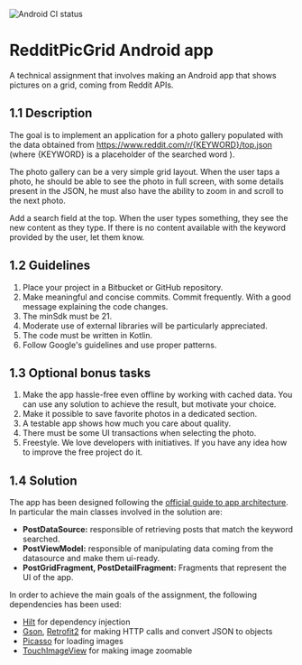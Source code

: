 ![Android CI status](https://github.com/nlasagni/reddit-picture-grid/actions/workflows/android.yml/badge.svg)

# RedditPicGrid Android app

A technical assignment that involves making an Android app that shows pictures on a grid, coming from Reddit APIs.

## 1.1 Description

The goal is to implement an application for a photo gallery populated with the data obtained from https://www.reddit.com/r/{KEYWORD}/top.json (where {KEYWORD} is a placeholder of the searched word ).

The photo gallery can be a very simple grid layout. When the user taps a photo, he should be able to see the photo in full screen, with some details present in the JSON, he must also have the ability to zoom in and scroll to the next photo.

Add a search field at the top. When the user types something, they see the new content as they type. If there is no content available with the keyword provided by the user, let them know.

## 1.2 Guidelines

1. Place your project in a Bitbucket or GitHub repository.
2. Make meaningful and concise commits. Commit frequently. With a good message explaining the code changes.
3. The minSdk must be 21.
4. Moderate use of external libraries will be particularly appreciated.
5. The code must be written in Kotlin.
6. Follow Google's guidelines and use proper patterns.

## 1.3 Optional bonus tasks

1. Make the app hassle-free even offline by working with cached data. You can use any solution to achieve the result, but motivate your choice.
2. Make it possible to save favorite photos in a dedicated section.
3. A testable app shows how much you care about quality.
4. There must be some UI transactions when selecting the photo.
5. Freestyle. We love developers with initiatives. If you have any idea how to improve the free project do it.

## 1.4 Solution

The app has been designed following the 
[official guide to app architecture](https://developer.android.com/jetpack/guide#show-in-progress-operations).
In particular the main classes involved in the solution are:

- **PostDataSource:** responsible of retrieving posts that match the keyword searched.
- **PostViewModel:** responsible of manipulating data coming from the datasource and make them ui-ready.
- **PostGridFragment, PostDetailFragment:** Fragments that represent the UI of the app. 

In order to achieve the main goals of the assignment, the following dependencies has been used:

- [Hilt](https://developer.android.com/training/dependency-injection/hilt-android) for dependency injection
- [Gson](https://github.com/google/gson), [Retrofit2](https://square.github.io/retrofit/) for making HTTP calls and convert JSON to objects
- [Picasso](https://square.github.io/picasso/) for loading images
- [TouchImageView](https://github.com/MikeOrtiz/TouchImageView) for making image zoomable
